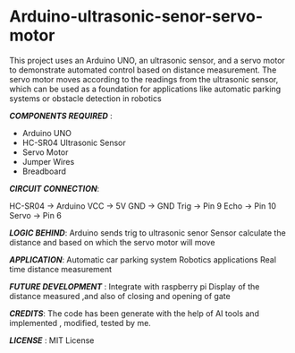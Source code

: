 # Arduino-ultrasonic-senor-servo-motor
This project uses an Arduino UNO, an ultrasonic sensor, and a servo motor to demonstrate automated control based on distance measurement. The servo motor moves according to the readings from the ultrasonic sensor, which can be used as a foundation for applications like automatic parking systems or obstacle detection in robotics

***_COMPONENTS REQUIRED_*** :
- Arduino UNO
- HC-SR04 Ultrasonic Sensor
- Servo Motor
- Jumper Wires
- Breadboard

***CIRCUIT CONNECTION***:

HC-SR04   ->  Arduino
VCC      ->   5V
GND      ->   GND
Trig     ->   Pin 9
Echo     ->   Pin 10
Servo    ->   Pin 6

***_LOGIC BEHIND_***:
Arduino sends trig to ultrasonic senor
Sensor calculate the distance and based on which the servo motor will move

***_APPLICATION_***:
Automatic car parking system
Robotics applications
Real time distance measurement

***_FUTURE DEVELOPMENT_*** :
Integrate with raspberry pi
Display of the distance measured ,and also of closing and opening of gate

***_CREDITS_***:
 The code has been generate with the help of AI tools and implemented , modified, tested by me.
 
***_LICENSE_*** :
 MIT License
